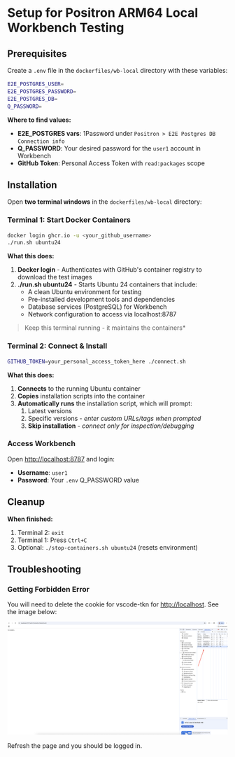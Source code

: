 # Setup for Positron ARM64 Local Workbench Testing

## Prerequisites

Create a `.env` file in the `dockerfiles/wb-local` directory with these variables:

```bash
E2E_POSTGRES_USER=
E2E_POSTGRES_PASSWORD=
E2E_POSTGRES_DB=
Q_PASSWORD=
```

**Where to find values:**
* **E2E_POSTGRES vars**: 1Password under `Positron > E2E Postgres DB Connection info`  
* **Q_PASSWORD**: Your desired password for the `user1` account in Workbench
* **GitHub Token**: Personal Access Token with `read:packages` scope

## Installation

Open **two terminal windows** in the `dockerfiles/wb-local` directory:

### Terminal 1: Start Docker Containers

```bash
docker login ghcr.io -u <your_github_username>
./run.sh ubuntu24
```

**What this does:**
1. **Docker login** - Authenticates with GitHub's container registry to download the test images
2. **./run.sh ubuntu24** - Starts Ubuntu 24 containers that include:
   - A clean Ubuntu environment for testing
   - Pre-installed development tools and dependencies
   - Database services (PostgreSQL) for Workbench
   - Network configuration to access via localhost:8787

> Keep this terminal running - it maintains the containers*

### Terminal 2: Connect & Install

```bash
GITHUB_TOKEN=your_personal_access_token_here ./connect.sh
```

**What this does:**
1. **Connects** to the running Ubuntu container
2. **Copies** installation scripts into the container  
3. **Automatically runs** the installation script, which will prompt:
   1. Latest versions
   2. Specific versions -  *enter custom URLs/tags when prompted*
   3. **Skip installation**  - *connect only for inspection/debugging*

### Access Workbench

Open <http://localhost:8787> and login:
* **Username**: `user1`
* **Password**: Your `.env` Q_PASSWORD value

## Cleanup

**When finished:**
1. Terminal 2: `exit`
2. Terminal 1: Press `Ctrl+C`
3. Optional: `./stop-containers.sh ubuntu24` (resets environment)

## Troubleshooting

### Getting Forbidden Error

You will need to delete the cookie for vscode-tkn for <http://localhost>. See the image below:

![RForbidden Fix](doc-images/forbidden.png)

Refresh the page and you should be logged in.